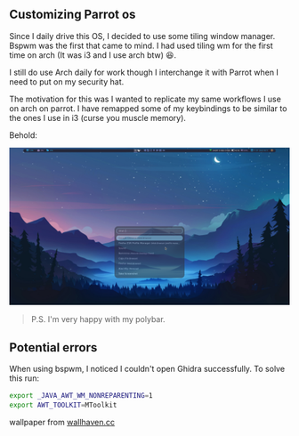 ## Customizing Parrot os
Since I daily drive this OS, I decided to use some tiling window manager. Bspwm was the first that came to mind.
I had used tiling wm for the first time on arch (It was i3 and I use arch btw) 😆.

I still do use Arch daily for work though I interchange it with Parrot when I need to put on my security hat.

The motivation for this was I wanted to replicate my same workflows I use on arch on parrot. I have remapped some of my keybindings to be similar to the ones I use in i3 (curse you muscle memory).

Behold:

![bspwm on Parrot OS](after-rice.png)

> P.S. I'm very happy with my polybar.

## Potential errors
When using bspwm, I noticed I couldn't open Ghidra successfully. To solve this run:
```bash
export _JAVA_AWT_WM_NONREPARENTING=1
export AWT_TOOLKIT=MToolkit
```


wallpaper from [wallhaven.cc](https://whvn.cc/3led2d)
